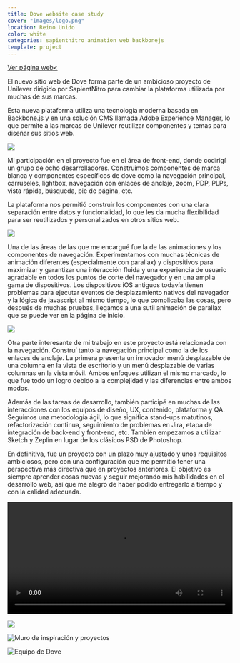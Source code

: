 ```yaml
---
title: Dove website case study
cover: "images/logo.png"
location: Reino Unido
color: white
categories: sapientnitro animation web backbonejs
template: project
---
```


<p class="align-center">
<a class="btn external" role="button" href="http://www.dove.com/uk" target="_blank">Ver página web<</a>
</p>

El nuevo sitio web de Dove forma parte de un ambicioso proyecto de Unilever dirigido por SapientNitro para cambiar la plataforma utilizada por muchas de sus marcas.

Esta nueva plataforma utiliza una tecnología moderna basada en Backbone.js y en una solución CMS llamada Adobe Experience Manager, lo que permite a las marcas de Unilever reutilizar componentes y temas para diseñar sus sitios web.

![](/work/dove/images/0.png)

Mi participación en el proyecto fue en el área de front-end, donde codirigí un grupo de ocho desarrolladores. Construimos componentes de marca blanca y componentes específicos de dove como la navegación principal, carruseles, lightbox, navegación con enlaces de anclaje, zoom, PDP, PLPs, vista rápida, búsqueda, pie de página, etc.

La plataforma nos permitió construir los componentes con una clara separación entre datos y funcionalidad, lo que les da mucha flexibilidad para ser reutilizados y personalizados en otros sitios web.

![](/work/dove/images/1.png)

Una de las áreas de las que me encargué fue la de las animaciones y los componentes de navegación. Experimentamos con muchas técnicas de animación diferentes (especialmente con parallax) y dispositivos para maximizar y garantizar una interacción fluida y una experiencia de usuario agradable en todos los puntos de corte del navegador y en una amplia gama de dispositivos. Los dispositivos iOS antiguos todavía tienen problemas para ejecutar eventos de desplazamiento nativos del navegador y la lógica de javascript al mismo tiempo, lo que complicaba las cosas, pero después de muchas pruebas, llegamos a una sutil animación de parallax que se puede ver en la página de inicio.

![](/work/dove/images/2.png)

Otra parte interesante de mi trabajo en este proyecto está relacionada con la navegación. Construí tanto la navegación principal como la de los enlaces de anclaje. La primera presenta un innovador menú desplazable de una columna en la vista de escritorio y un menú desplazable de varias columnas en la vista móvil. Ambos enfoques utilizan el mismo marcado, lo que fue todo un logro debido a la complejidad y las diferencias entre ambos modos.

Además de las tareas de desarrollo, también participé en muchas de las interacciones con los equipos de diseño, UX, contenido, plataforma y QA. Seguimos una metodología ágil, lo que significa stand-ups matutinos, refactorización continua, seguimiento de problemas en Jira, etapa de integración de back-end y front-end, etc. También empezamos a utilizar Sketch y Zeplin en lugar de los clásicos PSD de Photoshop.

En definitiva, fue un proyecto con un plazo muy ajustado y unos requisitos ambiciosos, pero con una configuración que me permitió tener una perspectiva más directiva que en proyectos anteriores. El objetivo es siempre aprender cosas nuevas y seguir mejorando mis habilidades en el desarrollo web, así que me alegro de haber podido entregarlo a tiempo y con la calidad adecuada.

<video class="full-img" width="100%" controls>
  <source src="/work/dove/videos/1.mp4" type="video/mp4" />
</video>

![](/work/dove/images/4.jpg)

![](/work/dove/images/board.jpg "Muro de inspiración y proyectos")

![](/work/dove/images/team.jpg "Equipo de Dove")
